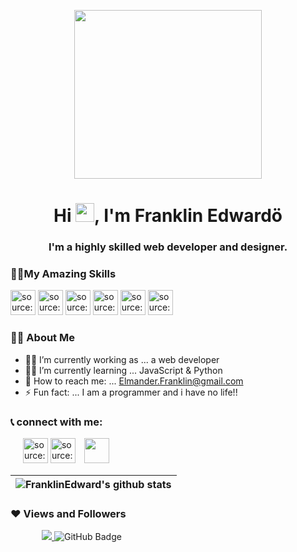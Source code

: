
<p align="center">
  <a href="https://imgur.com/rW4JiEQ"><img src="https://i.imgur.com/rW4JiEQ.png?5" width="300" height="270" /></a>
</p>

<h1 align="center">Hi <img src="https://raw.githubusercontent.com/MartinHeinz/MartinHeinz/master/wave.gif" width="30px">, I'm Franklin Edwardö </h1>
<h3 align="center">I'm a highly skilled web developer and designer.</h3>



### 🤷‍♂️**My Amazing Skills**
<a href="https://imgur.com/m28hJRc"><img style="width: 40px" src="https://i.imgur.com/m28hJRc.png" title="source: imgur.com" /></a>
<a href="https://imgur.com/G63KlZn"><img style="width: 40px" src="https://i.imgur.com/G63KlZn.png" title="source: imgur.com" /></a>
<a href="https://imgur.com/jHZ7skg"><img style="width: 40px" src="https://i.imgur.com/jHZ7skg.png" title="source: imgur.com" /></a>
<a href="https://imgur.com/LI61eJP"><img style="width: 40px" src="https://i.imgur.com/LI61eJP.png" title="source: imgur.com" /></a>
<a href="https://imgur.com/C0ULm1B"><img style="width: 40px" src="https://i.imgur.com/C0ULm1B.png" title="source: imgur.com" /></a>
<a href="https://imgur.com/SQQIxri"><img style="width: 40px" src="https://i.imgur.com/SQQIxri.png" title="source: imgur.com" /></a>

### 🧑‍💻 **About Me**
- 🧑‍💻 I’m currently working as ... a web developer
- 👨‍🏫 I’m currently learning ... JavaScript & Python
- 📨 How to reach me: ... Elmander.Franklin@gmail.com
- ⚡ Fun fact: ... I am a programmer and i have no life!!

### 📞 **connect with me**:
<p align="left" style="margin-left: 20px">
  <a href="https://imgur.com/90c54aR"><img style="width: 40px" src="https://i.imgur.com/90c54aR.png" title="source: imgur.com" /></a>
  <a href="https://imgur.com/Dldf474"><img style="width: 40px" src="https://i.imgur.com/Dldf474.png" title="source: imgur.com" /></a>
<a style="margin-left: 10px" href = "https://twitter.com/ay4codes"><img style="width: 40px" src="https://i.im.ge/2022/07/28/F9P1gr.png"/></a>
</p>

| <img align="center" src="https://github-readme-stats.vercel.app/api?username=FranklinEdward&show_icons=true&include_all_commits=true&theme=buefy&hide_border=true" alt="FranklinEdward's github stats" />
|------------- |



### ❤ Views and Followers
<p align="left" style="margin-left: 50px">
<a href="https://github.com/Meghna-DAS/github-profile-views-counter">
    <img src="https://komarev.com/ghpvc/?username=FranklinEdward">
</a>
<a><img src="https://img.shields.io/github/followers/FranklinEdward?label=Followers&style=social" alt="GitHub Badge"></a>
</p>
